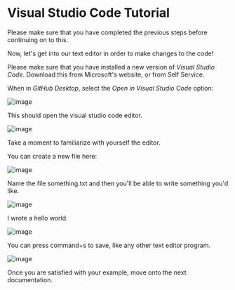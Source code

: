 # Visual Studio Code Tutorial

Please make sure that you have completed the previous steps before continuing on to this.

Now, let's get into our text editor in order to make changes to the code!

Please make sure that you have installed a new version of *Visual Studio Code*. Download this from Microsoft's website, or from Self Service.

When in *GitHub Desktop*, select the *Open in Visual Studio Code* option:

![image](https://user-images.githubusercontent.com/90474549/137016893-38fcd63a-4ac9-4726-b7d7-8e233638d0b6.png)

This should open the visual studio code editor.

![image](https://user-images.githubusercontent.com/90474549/137017342-10b7d4d4-3ea5-455d-b0b0-748d426f999a.png)

Take a moment to familiarize with yourself the editor. 

You can create a new file here:

![image](https://user-images.githubusercontent.com/90474549/137017792-082c70c3-ef3d-44e3-8129-cb5a9ef2eb49.png)

Name the file something.txt and then you'll be able to write something you'd like.

![image](https://user-images.githubusercontent.com/90474549/138106581-549f657d-a235-45a4-8d8e-1fac59d57098.png)

I wrote a hello world.

![image](https://user-images.githubusercontent.com/90474549/138106814-d5ac026a-179f-4de6-801d-51ceedbbf3b3.png)

You can press command+s to save, like any other text editor program.

![image](https://user-images.githubusercontent.com/90474549/138107256-a6430bc5-2b0a-4cbe-8130-79ca578b112c.png)

Once you are satisfied with your example, move onto the next documentation.
